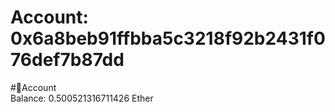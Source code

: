 
Account: 0x6a8beb91ffbba5c3218f92b2431f076def7b87dd
===================================================
  
#📜Account  
Balance: 0.500521316711426 Ether